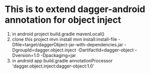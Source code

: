# This is to extend dagger-android annotation for object inject

1. in android project build.gradle
        mavenLocal()
2. clone this project
        mvn install
        mvn install:install-file -Dfile=target/daggerObject-jar-with-dependencies.jar -DgroupId=dagger.object.inject -DartifactId=dagger-object -Dversion=1.0 -Dpackaging=jar
3. in android app build.gradle
        annotationProcessor 'dagger.object.inject:dagger-object:1.0'